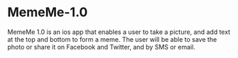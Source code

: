 # MemeMe-1.0

MemeMe 1.0 is an ios app that enables a user to take a picture, and add text at the top and bottom to form a meme. 
The user will be able to save the photo or share it on Facebook and Twitter, and by SMS or email.
